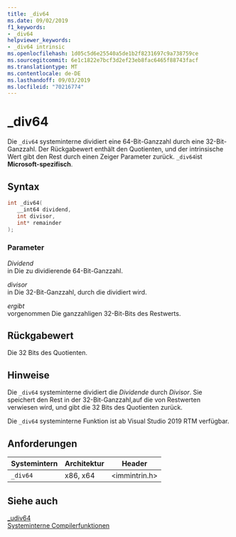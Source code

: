 ```yaml
---
title: _div64
ms.date: 09/02/2019
f1_keywords:
- _div64
helpviewer_keywords:
- _div64 intrinsic
ms.openlocfilehash: 1d05c5d6e25540a5de1b2f8231697c9a738759ce
ms.sourcegitcommit: 6e1c1822e7bcf3d2ef23eb8fac6465f88743facf
ms.translationtype: MT
ms.contentlocale: de-DE
ms.lasthandoff: 09/03/2019
ms.locfileid: "70216774"
---
```

# <a name="_div64"></a>_div64

Die `_div64` systeminterne dividiert eine 64-Bit-Ganzzahl durch eine 32-Bit-Ganzzahl. Der Rückgabewert enthält den Quotienten, und der intrinsische Wert gibt den Rest durch einen Zeiger Parameter zurück. `_div64`ist **Microsoft-spezifisch**.

## <a name="syntax"></a>Syntax

```C
int _div64(
   __int64 dividend,
   int divisor,
   int* remainder
);
```

### <a name="parameters"></a>Parameter

*Dividend* \
in Die zu dividierende 64-Bit-Ganzzahl.

*divisor* \
in Die 32-Bit-Ganzzahl, durch die dividiert wird.

*ergibt* \
vorgenommen Die ganzzahligen 32-Bit-Bits des Restwerts.

## <a name="return-value"></a>Rückgabewert

Die 32 Bits des Quotienten.

## <a name="remarks"></a>Hinweise

Die `_div64` systeminterne dividiert die *Dividende* durch *Divisor*. Sie speichert den Rest in der 32-Bit-Ganzzahl,auf die von Restwerten verwiesen wird, und gibt die 32 Bits des Quotienten zurück.

Die `_div64` systeminterne Funktion ist ab Visual Studio 2019 RTM verfügbar.

## <a name="requirements"></a>Anforderungen

|Systemintern|Architektur|Header|
|---------------|------------------|------------|
|`_div64`|x86, x64|\<immintrin.h>|

## <a name="see-also"></a>Siehe auch

[_udiv64](udiv64.md) \
[Systeminterne Compilerfunktionen](compiler-intrinsics.md)
